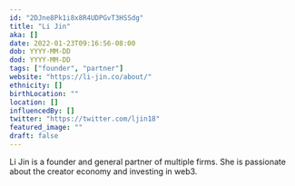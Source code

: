 ```yaml
---
id: "2DJne8Pk1i8x8R4UDPGvT3HSSdg"
title: "Li Jin"
aka: []
date: 2022-01-23T09:16:56-08:00
dob: YYYY-MM-DD
dod: YYYY-MM-DD
tags: ["founder", "partner"]
website: "https://li-jin.co/about/"
ethnicity: []
birthLocation: ""
location: []
influencedBy: []
twitter: "https://twitter.com/ljin18"
featured_image: ""
draft: false
---
```


Li Jin is a founder and general partner of multiple firms. She is passionate
about the creator economy and investing in web3.
